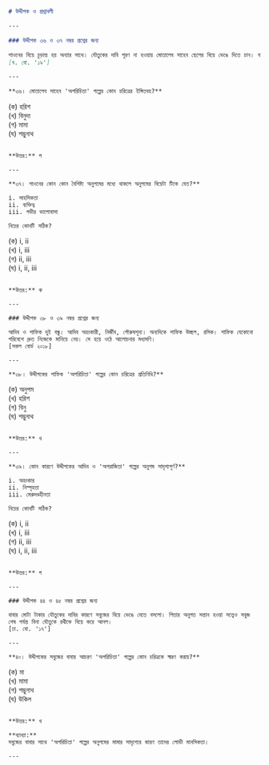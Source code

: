 ```markdown
# উদ্দীপক ও প্রশ্নাবলী

---

### উদ্দীপক ৩৬ ও ৩৭ নম্বর প্রশ্নের জন্য

শাওনের বিয়ে চূড়ান্ত হয় অন্যার সাথে। যৌতুকের দাবি পূরণ না হওয়ায় মোতালেব সাহেব ছেলের বিয়ে ভেঙে দিতে চান। বাবার অন্যায় আবদার শাওন মানতে নারাজ। সে যুক্তি দিয়ে বাবাকে বুঝিয়ে যৌতুক না নিয়েই অন্যাকে বিয়ে করে।  
[ব. বো. '১৯']

---

**৩৬। মোতালেব সাহেব 'অপরিচিতা' গল্পের কোন চরিত্রের ইঙ্গিতবহ?**

```
(ক) হরিশ  
(খ) বিনুদা  
(গ) মামা  
(ঘ) শম্ভুনাথ  
```

**উত্তর:** গ

---

**৩৭। শাওনের কোন কোন বৈশিষ্ট্য অনুপমের মধ্যে থাকলে অনুপমের বিয়েটা টিকে যেত?**

i. সাহসিকতা  
ii. ব্যক্তিত্ব  
iii. গভীর ভালোবাসা  

নিচের কোনটি সঠিক?

```
(ক) i, ii  
(খ) i, iii  
(গ) ii, iii  
(ঘ) i, ii, iii  
```

**উত্তর:** ক

---

### উদ্দীপক ৩৮ ও ৩৯ নম্বর প্রশ্নের জন্য

আদিব ও শাফিক দুই বন্ধু। আদিব অহংকারী, নির্জীব, পৌরুষশূন্য। অন্যদিকে শাফিক উচ্ছল, রসিক। শাফিক যেকোনো পরিবেশে দ্রুত নিজেকে মানিয়ে নেয়। সে হয়ে ওঠে আলোচনার মধ্যমণি।  
[সকল বোর্ড ২০১৮]

---

**৩৮। উদ্দীপকের শাফিক 'অপরিচিতা' গল্পের কোন চরিত্রের প্রতিনিধি?**

```
(ক) অনুপম  
(খ) হরিশ  
(গ) বিনু  
(ঘ) শম্ভুনাথ  
```

**উত্তর:** খ

---

**৩৯। কোন কারণে উদ্দীপকের আদিব ও 'অপরাজিতা' গল্পের অনুপম সাদৃশ্যপূর্ণ?**

i. অহংকার  
ii. নিস্পৃহতা  
iii. মেরুদণ্ডহীনতা  

নিচের কোনটি সঠিক?

```
(ক) i, ii  
(খ) i, iii  
(গ) ii, iii  
(ঘ) i, ii, iii  
```

**উত্তর:** গ

---

### উদ্দীপক ৪৪ ও ৪৫ নম্বর প্রশ্নের জন্য

বাবার মোটা টাকার যৌতুকের দাবির কারণে সবুজের বিয়ে ভেঙে যেতে বসলো। পিতার অনুগত সন্তান হওয়া সত্ত্বেও সবুজ শেষ পর্যন্ত বিনা যৌতুকে রথীকে বিয়ে করে আনল।  
[ঢা. বো. '১৭']

---

**৪০। উদ্দীপকের সবুজের বাবার আচরণ 'অপরিচিতা' গল্পের কোন চরিত্রকে স্মরণ করায়?**

```
(ক) মা  
(খ) মামা  
(গ) শম্ভুনাথ  
(ঘ) উকিল  
```

**উত্তর:** খ

**ব্যাখ্যা:**  
সবুজের বাবার সাথে 'অপরিচিতা' গল্পের অনুপমের মামার সাদৃশ্যের কারণ তাদের লোভী মানসিকতা।

---
```